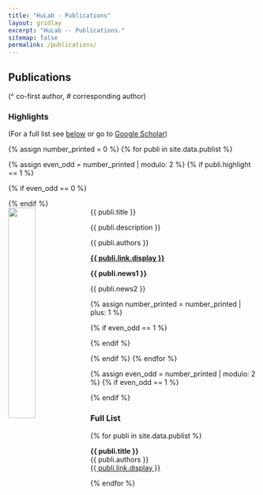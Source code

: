 ```yaml
---
title: "HuLab - Publications"
layout: gridlay
excerpt: "HuLab -- Publications."
sitemap: false
permalink: /publications/
---
```



## Publications
(^ co-first author, # corresponding author)

### Highlights

(For a full list see [below](#full-list) or go to [Google Scholar](https://scholar.google.com/citations?user=MgVR3TwAAAAJ&hl=en))

{% assign number_printed = 0 %}
{% for publi in site.data.publist %}

{% assign even_odd = number_printed | modulo: 2 %}
{% if publi.highlight == 1 %}

{% if even_odd == 0 %}
<div class="row">
{% endif %}

<div class="col-sm-12 clearfix">
 <div class="well">
  <pubtit>{{ publi.title }}</pubtit>
  <img src="{{ site.url }}{{ site.baseurl }}/images/pubpic/{{ publi.image }}" class="img-responsive" width="33%" style="float: left" />
  <p>{{ publi.description }}</p>
  <p>{{ publi.authors }}</p>
  <p><strong><a href="{{ publi.link.url }}">{{ publi.link.display }}</a></strong></p>
  <p class="text-danger"><strong> {{ publi.news1 }}</strong></p>
  <p> {{ publi.news2 }}</p>
 </div>
</div>

{% assign number_printed = number_printed | plus: 1 %}

{% if even_odd == 1 %}
</div>
{% endif %}

{% endif %}
{% endfor %}

{% assign even_odd = number_printed | modulo: 2 %}
{% if even_odd == 1 %}
</div>
{% endif %}

<!-- <p> &nbsp; </p> -->

### Full List

{% for publi in site.data.publist %}

  <b>{{ publi.title }}</b> <br />
  {{ publi.authors }} <br /><a href="{{ publi.link.url }}">{{ publi.link.display }}</a>

{% endfor %}

